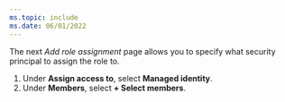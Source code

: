 ```yaml
---
ms.topic: include
ms.date: 06/01/2022
---
```


The next *Add role assignment* page allows you to specify what security principal to assign the role to.

1. Under **Assign access to**, select **Managed identity**.
1. Under **Members**, select **+ Select members**.
